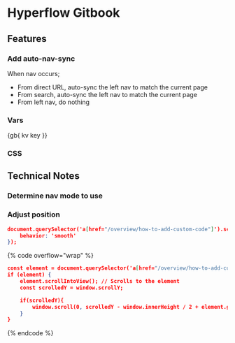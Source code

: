 # Hyperflow Gitbook

## Features

### Add auto-nav-sync

When nav occurs;

* From direct URL, auto-sync the left nav to match the current page
* From search, auto-sync the left nav to match the current page
* From left nav, do nothing

### Vars

{gb{ kv key \}}

### CSS



## Technical Notes

### Determine nav mode to use&#x20;

### Adjust position

```json
document.querySelector('a[href="/overview/how-to-add-custom-code"]').scrollIntoView({
    behavior: 'smooth'
});
```



{% code overflow="wrap" %}
```json
const element = document.querySelector('a[href="/overview/how-to-add-custom-code"]');
if (element) {
    element.scrollIntoView(); // Scrolls to the element
    const scrolledY = window.scrollY;

    if(scrolledY){
        window.scroll(0, scrolledY - window.innerHeight / 2 + element.getBoundingClientRect().height / 2);
    }
}
```
{% endcode %}
